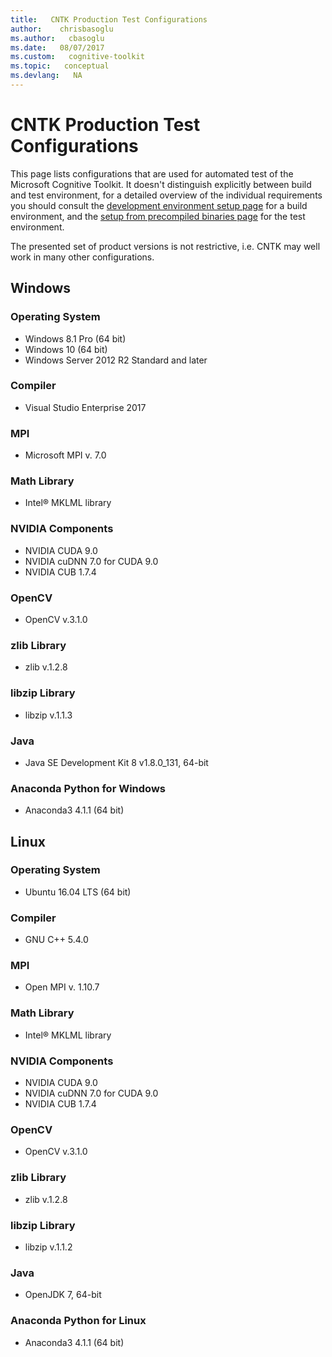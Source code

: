 ```yaml
---
title:   CNTK Production Test Configurations
author:    chrisbasoglu
ms.author:   cbasoglu
ms.date:   08/07/2017
ms.custom:   cognitive-toolkit
ms.topic:   conceptual
ms.devlang:   NA
---
```

# CNTK Production Test Configurations

This page lists configurations that are used for automated test of the Microsoft Cognitive Toolkit. It doesn't distinguish explicitly between build and test environment, for a detailed overview of the individual requirements you should consult the [development environment setup page](./Setup-development-environment.md) for a build environment, and the [setup from precompiled binaries page](./Setup-CNTK-on-your-machine.md) for the test environment.

The presented set of product versions is not restrictive, i.e. CNTK may well work in many other configurations.

## Windows

### Operating System

* Windows 8.1 Pro (64 bit)
* Windows 10 (64 bit)
* Windows Server 2012 R2 Standard and later

### Compiler

* Visual Studio Enterprise 2017

### MPI

* Microsoft MPI v. 7.0

### Math Library

* Intel® MKLML library

### NVIDIA Components

* NVIDIA CUDA 9.0
* NVIDIA cuDNN 7.0 for CUDA 9.0
* NVIDIA CUB 1.7.4

### OpenCV

* OpenCV v.3.1.0

### zlib Library

* zlib v.1.2.8

### libzip Library

* libzip v.1.1.3

### Java

* Java SE Development Kit 8 v1.8.0\_131, 64-bit

### Anaconda Python for Windows

* Anaconda3 4.1.1 (64 bit)

## Linux

### Operating System

* Ubuntu 16.04 LTS (64 bit)

### Compiler

* GNU C++ 5.4.0

### MPI

* Open MPI v. 1.10.7

### Math Library

* Intel® MKLML library

### NVIDIA Components

* NVIDIA CUDA 9.0
* NVIDIA cuDNN 7.0 for CUDA 9.0
* NVIDIA CUB 1.7.4

### OpenCV

* OpenCV v.3.1.0

### zlib Library

* zlib v.1.2.8

### libzip Library

* libzip v.1.1.2

### Java

* OpenJDK 7, 64-bit

### Anaconda Python for Linux

* Anaconda3 4.1.1 (64 bit)
